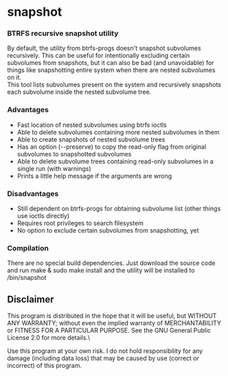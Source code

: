 # snapshot
### BTRFS recursive snapshot utility
By default, the utility from btrfs-progs doesn't snapshot subvolumes recursively. This can be useful for intentionally excluding certain subvolumes from snapshots, but it can also be bad (and unavoidable) for things like snapshotting entire system when there are nested subvolumes on it.\
This tool lists subvolumes present on the system and recursively snapshots each subvolume inside the nested subvolume tree.
### Advantages
- Fast location of nested subvolumes using btrfs ioctls
- Able to delete subvolumes containing more nested subvolumes in them
- Able to create snapshots of nested subvolume trees
- Has an option (--preserve) to copy the read-only flag from original subvolumes to snapshotted subvolumes
- Able to delete subvolume trees containing read-only subvolumes in a single run (with warnings)
- Prints a little help message if the arguments are wrong
### Disadvantages
- Still dependent on btrfs-progs for obtaining subvolume list (other things use ioctls directly)
- Requires root privileges to search filesystem
- No option to exclude certain subvolumes from snapshotting, yet
### Compilation
There are no special build dependencies. Just download the source code and run make & sudo make install and the utility will be installed to /bin/snapshot
## Disclaimer
This program is distributed in the hope that it will be useful,
but WITHOUT ANY WARRANTY; without even the implied warranty of
MERCHANTABILITY or FITNESS FOR A PARTICULAR PURPOSE.  See the
GNU General Public License 2.0 for more details.\\

Use this program at your own risk. I do not hold responsibility for any damage (including data loss) that may be caused by use (correct or incorrect) of this program.
